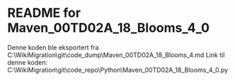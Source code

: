 # README for Maven_00TD02A_18_Blooms_4_0
Denne koden ble eksportert fra C:\WikiMigration\git\code_dump\Maven_00TD02A_18_Blooms_4.md
Link til denne koden: C:\WikiMigration\git\code_repo\Python\Maven_00TD02A_18_Blooms_4_0.py
